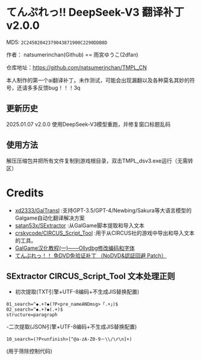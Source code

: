 # てんぷれっ!!  DeepSeek-V3 翻译补丁 v2.0.0

MD5: `2C24502042379043871900C2290DDB8D`

作者： natsumerinchan(Github) == 雨宮ゆうこ(2dfan)

仓库地址：https://github.com/natsumerinchan/TMPL_CN

本人制作的第一个ai翻译补丁。未作测试，可能会出现漏翻以及各种莫名其妙的符号，还请多多反馈bug！！！3q

## 更新历史
2025.01.07 v2.0.0 使用DeepSeek-V3模型重跑，并修复窗口标题乱码

## 使用方法

解压压缩包并把所有文件复制到游戏根目录，双击TMPL_dsv3.exe运行（无需转区）

# Credits

- [xd2333/GalTransl](https://github.com/xd2333/GalTransl.git) :支持GPT-3.5/GPT-4/Newbing/Sakura等大语言模型的Galgame自动化翻译解决方案
- [satan53x/SExtractor](https://github.com/satan53x/SExtractor.git) :从GalGame脚本提取和导入文本
- [crskycode/CIRCUS_Script_Tool](https://github.com/crskycode/CIRCUS_Script_Tool.git) :用于从CIRCUS社的游戏中导出和导入文本的工具。
- [GalGame汉化教程(一)——Ollydbg修改编码和字体](https://blog.csdn.net/madonghyu/article/details/90029001)
- [てんぷれっ！！ 免DVD免验证补丁 （NoDVD&認証回避 Patch）](https://2dfan.com/downloads/13755)

## SExtractor CIRCUS_Script_Tool 文本处理正则
- 初次提取(TXT引擎+UTF-8编码+不生成JIS替换配置)
```
01_search=^◆.+?◆(?P<pre_nameANDmsg>「.+」)$
02_search=^◆.+?◆(.+)$
structure=paragraph
```

-二次提取(JSON引擎+UTF-8编码+不生成JIS替换配置)
```
10_search=(?P<unfinish>[^@a-zA-Z0-9－\\/\r\n]+)
```
(用于筛除控制代码)
